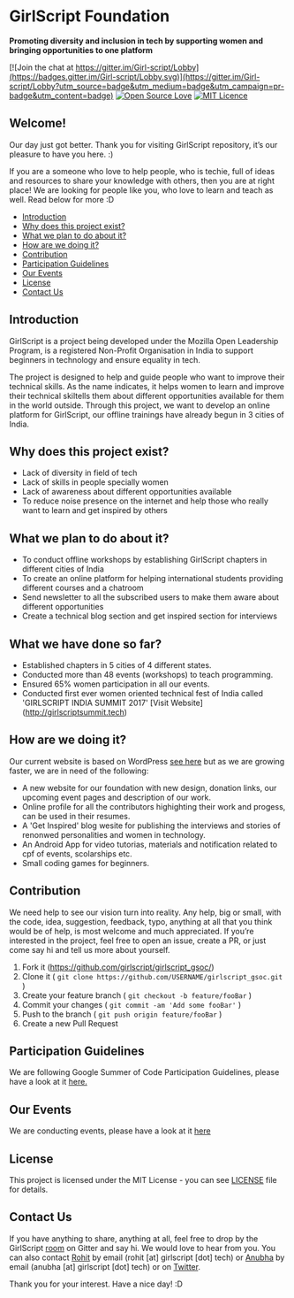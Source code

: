 
# GirlScript Foundation

**Promoting diversity and inclusion in tech by supporting women and bringing opportunities to one platform**
 
  [![Join the chat at https://gitter.im/Girl-script/Lobby](https://badges.gitter.im/Girl-script/Lobby.svg)](https://gitter.im/Girl-script/Lobby?utm_source=badge&utm_medium=badge&utm_campaign=pr-badge&utm_content=badge)
  [![Open Source Love](https://badges.frapsoft.com/os/v1/open-source.png?v=103)](https://github.com/ellerbrock/open-source-badges/)
[![MIT Licence](https://badges.frapsoft.com/os/mit/mit.png?v=103)](https://opensource.org/licenses/mit-license.php)

## Welcome! 
Our day just got better. Thank you for visiting GirlScript repository, it’s our pleasure to have you here. :)

If you are a someone who love to help people, who is techie, full of ideas and resources to share your knowledge with others, then you are at right place! We are looking for people like you, who love to learn and teach as well. Read below for more :D

* [Introduction](#introduction)
* [Why does this project exist?](#why-does-this-project-exist)
* [What we plan to do about it?](#what-we-plan-to-do-about-it)
* [How are we doing it?](#how-are-we-doing-it)
* [Contribution](#contribution)
* [Participation Guidelines](#participation-guidelines)
* [Our Events](#our-events)
* [License](#license)
* [Contact Us](#contact-us)

## Introduction
GirlScript is a project being developed under the Mozilla Open Leadership Program, is a registered Non-Profit Organisation in India to support beginners in technology and ensure equality in tech.

The project is designed to help and guide people who want to improve their technical skills. As the name indicates, it helps women to learn and improve their technical skiltells them about different opportunities available for them in the world outside. Through this project, we want to develop an online platform for GirlScript, our offline trainings have already begun in 3 cities of India.

## Why does this project exist?
- Lack of diversity in field of tech
- Lack of skills in people specially women
- Lack of awareness about different opportunities available
- To reduce noise presence on the internet and help those who really want to learn and get inspired by others

## What we plan to do about it?
- To conduct offline workshops by establishing GirlScript chapters in different cities of India
- To create an online platform for helping international students providing different courses and a chatroom 
- Send newsletter to all the subscribed users to make them aware about different opportunities
- Create a technical blog section and get inspired section for interviews

## What we have done so far?
- Established chapters in 5 cities of 4 different states.
- Conducted more than 48 events (workshops) to teach programming.
- Ensured 65% women participation in all our events.
- Conducted first ever women oriented technical fest of India called 'GIRLSCRIPT INDIA SUMMIT 2017' [Visit Website]
(http://girlscriptsummit.tech)

## How are we doing it?
Our current website is based on WordPress [see here](http://girlscript.org) but as we are growing faster, we are in need of the following:
- A new website for our foundation with new design, donation links, our upcoming event pages and description of our work.
- Online profile for all the contributors highighting their work and progess, can be used in their resumes.
- A 'Get Inspired' blog wesite for publishing the interviews and stories of renonwed personalities and women in  technology.
- An Android App for video tutorias, materials and notification related to cpf of events, scolarships etc.
- Small coding games for beginners.

## Contribution
We need help to see our vision turn into reality. Any help, big or small, with the code, idea, suggestion, feedback, typo, anything at all that you think would be of help, is most welcome and much appreciated.
If you’re interested in the project, feel free to open an issue, create a PR, or just come say hi and tell us more about yourself.
1. Fork it (<https://github.com/girlscript/girlscript_gsoc/>)
2. Clone it ( `git clone https://github.com/USERNAME/girlscript_gsoc.git` )
3. Create your feature branch ( `git checkout -b feature/fooBar` )
4. Commit your changes ( `git commit -am 'Add some fooBar'` )
5. Push to the branch ( `git push origin feature/fooBar` )
6. Create a new Pull Request

## Participation Guidelines
We are following Google Summer of Code Participation Guidelines, please have a look at it [here.](https://summerofcode.withgoogle.com/rules/) 

## Our Events
We are conducting events, please have a look at it [here](https://www.girlscript.tech/events)

## License
This project is licensed under the MIT License - you can see [LICENSE](https://github.com/girlscript/girlscript-gsoc/blob/master/LICENSE) file for details.

## Contact Us
If you have anything to share, anything at all, feel free to drop by the GirlScript [room](https://gitter.im/Girl-script/Lobby#) on Gitter and say hi. We would love to hear from you. You can also contact [Rohit](https://github.com/rowhitswami) by email (rohit [at] girlscript [dot] tech) or [Anubha](https://github.com/anubhamane) by email (anubha [at] girlscript [dot] tech) or on [Twitter](https://twitter.com/girlscript1).

Thank you for your interest. Have a nice day! :D



